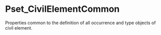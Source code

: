 # Pset_CivilElementCommon

Properties common to the definition of all occurrence and type objects of civil element.
